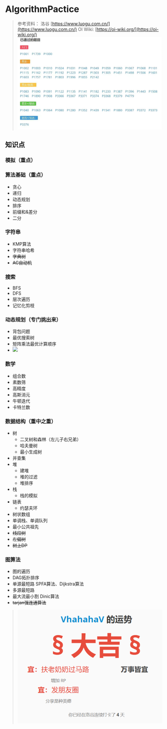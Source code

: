 # AlgorithmPactice


> 参考资料：
> 洛谷 [https://www.luogu.com.cn/](https://www.luogu.com.cn/)
> OI Wiki: [https://oi-wiki.org/](https://oi-wiki.org/)
> ![problems.png](asset/problems.jpg "需要完成的题目")
## 知识点

### 模拟（重点）

### 算法基础（重点）

* 贪心
* 递归
* 动态规划
* 排序
* 前缀和&差分
* 二分


### 字符串

* KMP算法
* 字符串哈希
* ~~字典树~~
* ~~AC自动机~~

### 搜索

* BFS
* DFS
* 层次遍历
* 记忆化剪枝

### 动态规划（专门挑出来）

* 背包问题
* 最优搜索树
* 矩阵乘法最优计算顺序
* ![](https://notes.sjtu.edu.cn/uploads/upload_b857ef0f5fba141424ec5a0975319b09.png)


### 数学

* 组合数
* 素数筛
* 高精度
* 高斯消元
* 牛顿迭代
* 卡特兰数

### 数据结构（重中之重）

* 树
    * 二叉树和森林（左儿子右兄弟）
    * 哈夫曼树
    * 最小生成树
* 并查集
* 堆
    * 建堆
    * 堆的过滤
    * 堆排序
* 栈
    * 栈的模拟
* 链表
    * 约瑟夫环
* 树状数组
* 单调栈、单调队列
* 最小公共祖先
* ~~线段树~~
* ~~左偏树~~
* ~~树上DP~~

### 图算法

* 图的遍历
* DAG拓扑排序
* 单源最短路 SPFA算法、Dijkstra算法
* 多源最短路
* 最大流最小割 Dinic算法
* ~~tarjan强连通算法~~

> ![img.png](asset/img.png "今天运势图")
